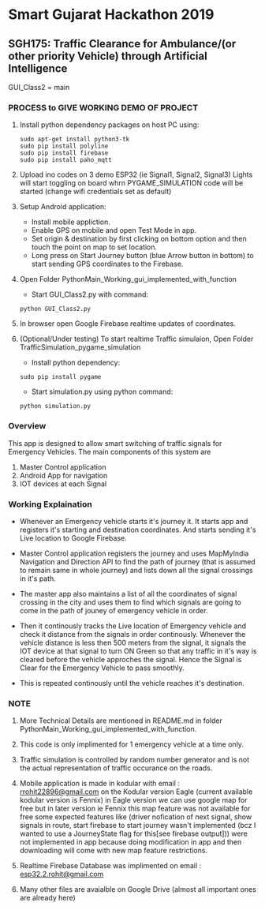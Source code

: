 # Smart Gujarat Hackathon 2019
## SGH175: Traffic Clearance for Ambulance/(or other priority Vehicle) through Artificial Intelligence


GUI_Class2 = main


### PROCESS to GIVE WORKING DEMO OF PROJECT

1.  Install python dependency packages on host PC using:
     ```
     sudo apt-get install python3-tk
     sudo pip install polyline
     sudo pip install firebase
     sudo pip install paho_mqtt
     ```

2.  Upload ino codes on 3 demo ESP32  (ie  Signal1, Signal2,  Signal3)
    Lights will start toggling on board whrn PYGAME_SIMULATION code will be started (change wifi credentials set as default)

3.  Setup Android application:
    - Install mobile appliction.
    - Enable GPS on mobile and open Test Mode in app.
    - Set origin & destination by first clicking on bottom option and then touch the point on map to set location.
    - Long press on Start Journey button (blue Arrow button in bottom) to start sending GPS coordinates to the Firebase.
4.  Open Folder PythonMain_Working_gui_implemented_with_function
    - Start GUI_Class2.py with command:
    ```
    python GUI_Class2.py
    ```

5.  In browser open Google Firebase realtime updates of coordinates.

6.  (Optional/Under testing) To start realtime Traffic simulaion, Open Folder TrafficSimulation_pygame_simulation
    - Install python dependency:
    ```
    sudo pip install pygame
    ```
    - Start simulation.py using python command:
    ```
    python simulation.py
    ```

### Overview

This app is designed to allow smart switching of traffic signals for Emergency Vehicles. The main components of this system are 
1. Master Control application
2. Android App for navigation
3. IOT devices at each Signal 

### Working Explaination

- Whenever an Emergency vehicle starts it's journey it. It starts app and registers it's starting and destination coordinates. And starts sending it's Live location to Google Firebase.

- Master Control application registers the journey and uses MapMyIndia Navigation and Direction API to find the path of journey (that is assumed to remain same in whole journey) and lists down all the signal crossings in it's path.

- The master app also maintains a list of all the coordinates of signal crossing in the city and uses them to find which signals are going to come in the path of jouney of emergency vehicle in order.

- Then it continously tracks the Live location of Emergency vehicle and check it distance from the signals in order continously. Whenever the vehicle distance is less then 500 meters from the signal, it signals the IOT device at that signal to turn ON Green so that any traffic in it's way is cleared before the vehicle approches the signal. Hence the Signal is Clear for the Emergency Vehicle to pass smoothly.

- This is repeated continously until the vehicle reaches it's destination.


### NOTE
1.  More Technical Details are mentioned in README.md in folder PythonMain_Working_gui_implemented_with_function.

2.  This code is only implimented for 1 emergency vehicle at a time only.

3.  Traffic simulation is controlled by random number generator and is not the actual representation of traffic occurance on the roads.

4.  Mobile application is made in kodular with email : rrohit22896@gmail.com on the Kodular version Eagle (current available kodular version is Fennix)
    in Eagle version we can use google map for free but in later version ie Fennix this map feature was not available for free some expected features like
    (driver nofication of next signal, show signals in route, start firebase to start journey wasn't implemented (bcz I wanted to use a JourneyState flag for this[see firebase output])) were not implemented in app because doing modification in app and then downloading will come with new map feature restrictions.

5.  Realtime Firebase Database was implimented on email : esp32.2.rohit@gmail.com

6.  Many other files are avaialble on Google Drive (almost all important ones are already here)
